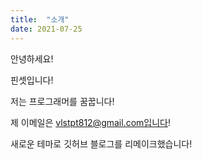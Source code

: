 ```yaml
---
title:  "소개"
date: 2021-07-25
---
```


안녕하세요!

핀셋입니다!

저는 프로그래머를 꿈꿉니다!

제 이메일은 vlstpt812@gmail.com입니다!

새로운 테마로 깃허브 블로그를 리메이크했습니다!
